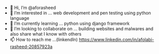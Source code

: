 - 👋 Hi, I’m @aforasheed
- 👀 I’m interested in ... web development and pen testing using python language 
- 🌱 I’m currently learning ... python using django framework 
- 💞️ I’m looking to collaborate on ... building websites and malwares and also share what I know with others 
- 📫 How to reach me ...(linkendln) https://www.linkedin.com/in/afolabi-rasheed-20857923a

<!---
aforasheed/aforasheed is a ✨ special ✨ repository because its `README.md` (this file) appears on your GitHub profile.
You can click the Preview link to take a look at your changes.
--->
